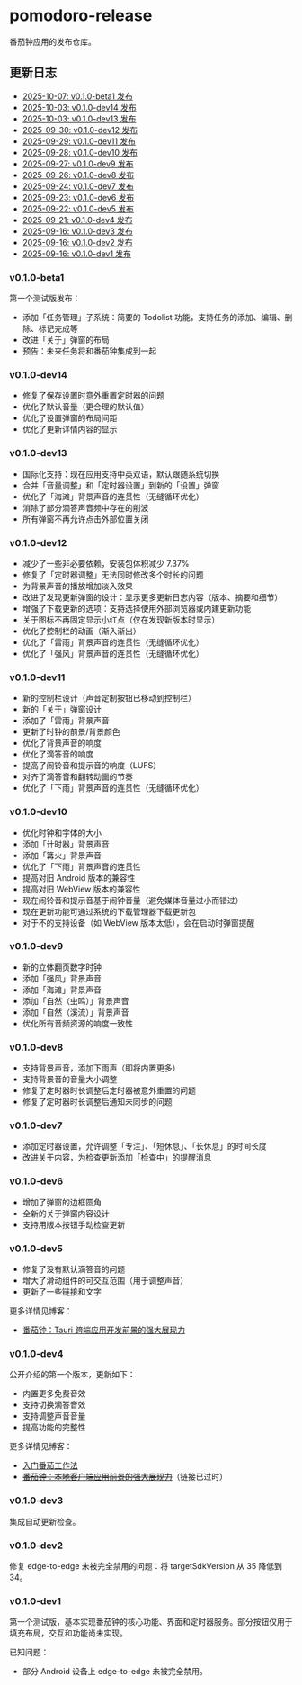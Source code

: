 # pomodoro-release

番茄钟应用的发布仓库。

## 更新日志

- [2025-10-07: v0.1.0-beta1 发布](#v010-beta1)
- [2025-10-03: v0.1.0-dev14 发布](#v010-dev14)
- [2025-10-03: v0.1.0-dev13 发布](#v010-dev13)
- [2025-09-30: v0.1.0-dev12 发布](#v010-dev12)
- [2025-09-29: v0.1.0-dev11 发布](#v010-dev11)
- [2025-09-28: v0.1.0-dev10 发布](#v010-dev10)
- [2025-09-27: v0.1.0-dev9 发布](#v010-dev9)
- [2025-09-26: v0.1.0-dev8 发布](#v010-dev8)
- [2025-09-24: v0.1.0-dev7 发布](#v010-dev7)
- [2025-09-23: v0.1.0-dev6 发布](#v010-dev6)
- [2025-09-22: v0.1.0-dev5 发布](#v010-dev5)
- [2025-09-21: v0.1.0-dev4 发布](#v010-dev4)
- [2025-09-16: v0.1.0-dev3 发布](#v010-dev3)
- [2025-09-16: v0.1.0-dev2 发布](#v010-dev2)
- [2025-09-16: v0.1.0-dev1 发布](#v010-dev1)

### v0.1.0-beta1

第一个测试版发布：

- 添加「任务管理」子系统：简要的 Todolist 功能，支持任务的添加、编辑、删除、标记完成等
- 改进「关于」弹窗的布局
- 预告：未来任务将和番茄钟集成到一起

### v0.1.0-dev14

- 修复了保存设置时意外重置定时器的问题
- 优化了默认音量（更合理的默认值）
- 优化了设置弹窗的布局间距
- 优化了更新详情内容的显示

### v0.1.0-dev13

- 国际化支持：现在应用支持中英双语，默认跟随系统切换
- 合并「音量调整」和「定时器设置」到新的「设置」弹窗
- 优化了「海滩」背景声音的连贯性（无缝循环优化）
- 消除了部分滴答声音频中存在的削波
- 所有弹窗不再允许点击外部位置关闭

### v0.1.0-dev12

- 减少了一些非必要依赖，安装包体积减少 7.37%
- 修复了「定时器调整」无法同时修改多个时长的问题
- 为背景声音的播放增加淡入效果
- 改进了发现更新弹窗的设计：显示更多更新日志内容（版本、摘要和细节）
- 增强了下载更新的选项：支持选择使用外部浏览器或内建更新功能
- 关于图标不再固定显示小红点（仅在发现新版本时显示）
- 优化了控制栏的动画（渐入渐出）
- 优化了「雷雨」背景声音的连贯性（无缝循环优化）
- 优化了「强风」背景声音的连贯性（无缝循环优化）

### v0.1.0-dev11

- 新的控制栏设计（声音定制按钮已移动到控制栏）
- 新的「关于」弹窗设计
- 添加了「雷雨」背景声音
- 更新了时钟的前景/背景颜色
- 优化了背景声音的响度
- 优化了滴答音的响度
- 提高了闹铃音和提示音的响度（LUFS）
- 对齐了滴答音和翻转动画的节奏
- 优化了「下雨」背景声音的连贯性（无缝循环优化）

### v0.1.0-dev10

- 优化时钟和字体的大小
- 添加「计时器」背景声音
- 添加「篝火」背景声音
- 优化了「下雨」背景声音的连贯性
- 提高对旧 Android 版本的兼容性
- 提高对旧 WebView 版本的兼容性
- 现在闹铃音和提示音基于闹钟音量（避免媒体音量过小而错过）
- 现在更新功能可通过系统的下载管理器下载更新包
- 对于不的支持设备（如 WebView 版本太低），会在启动时弹窗提醒

### v0.1.0-dev9

- 新的立体翻页数字时钟
- 添加「强风」背景声音
- 添加「海滩」背景声音
- 添加「自然（虫鸣）」背景声音
- 添加「自然（溪流）」背景声音
- 优化所有音频资源的响度一致性

### v0.1.0-dev8

- 支持背景声音，添加下雨声（即将内置更多）
- 支持背景音的音量大小调整
- 修复了定时器时长调整后定时器被意外重置的问题
- 修复了定时器时长调整后通知未同步的问题

### v0.1.0-dev7

- 添加定时器设置，允许调整「专注」、「短休息」、「长休息」的时间长度
- 改进关于内容，为检查更新添加「检查中」的提醒消息

### v0.1.0-dev6

- 增加了弹窗的边框圆角
- 全新的关于弹窗内容设计
- 支持用版本按钮手动检查更新

### v0.1.0-dev5

- 修复了没有默认滴答音的问题
- 增大了滑动组件的可交互范围（用于调整声音）
- 更新了一些链接和文字

更多详情见博客：

- [番茄钟：Tauri 跨端应用开发前景的强大展现力](https://blog.hentioe.dev/posts/pomodoro-clock-tauri-application-prospects.html)

### v0.1.0-dev4

公开介绍的第一个版本，更新如下：

- 内置更多免费音效
- 支持切换滴答音效
- 支持调整声音音量
- 提高功能的完整性

更多详情见博客：

- [入门番茄工作法](https://blog.hentioe.dev/posts/introduction-to-the-pomodoro-technique.html)
- ~~[番茄钟：本地客户端应用前景的强大展现力](https://blog.hentioe.dev/posts/pomodoro-clock-local-client-application-prospects.html)~~（链接已过时）

### v0.1.0-dev3

集成自动更新检查。

### v0.1.0-dev2

修复 edge-to-edge 未被完全禁用的问题：将 targetSdkVersion 从 35 降低到 34。

### v0.1.0-dev1

第一个测试版，基本实现番茄钟的核心功能、界面和定时器服务。部分按钮仅用于填充布局，交互和功能尚未实现。

已知问题：

- 部分 Android 设备上 edge-to-edge 未被完全禁用。
